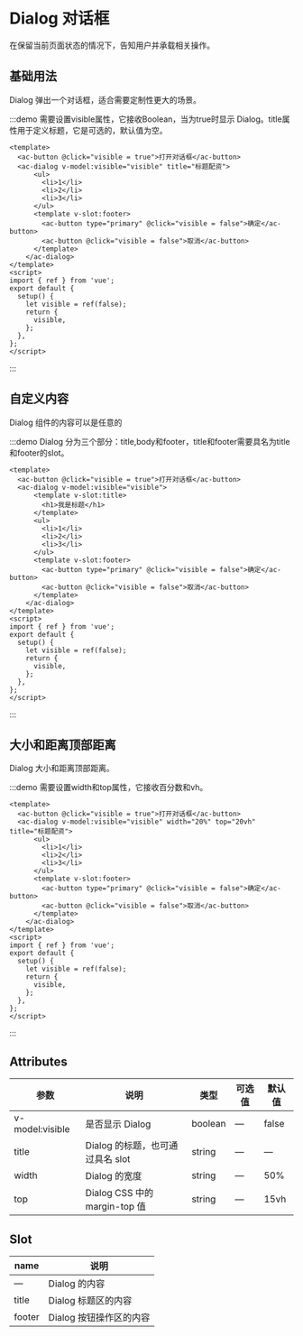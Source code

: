 # Dialog 对话框

在保留当前页面状态的情况下，告知用户并承载相关操作。

## 基础用法

Dialog 弹出一个对话框，适合需要定制性更大的场景。

:::demo 需要设置visible属性，它接收Boolean，当为true时显示 Dialog。title属性用于定义标题，它是可选的，默认值为空。

```vue
<template>
  <ac-button @click="visible = true">打开对话框</ac-button>
  <ac-dialog v-model:visible="visible" title="标题配资">
      <ul>
        <li>1</li>
        <li>2</li>
        <li>3</li>
      </ul>
      <template v-slot:footer>
        <ac-button type="primary" @click="visible = false">确定</ac-button>
        <ac-button @click="visible = false">取消</ac-button>
      </template>
    </ac-dialog>
</template>
<script>
import { ref } from 'vue';
export default {
  setup() {
    let visible = ref(false);
    return {
      visible,
    };
  },
};
</script>
```

:::

## 自定义内容

Dialog 组件的内容可以是任意的

:::demo Dialog 分为三个部分：title,body和footer，title和footer需要具名为title和footer的slot。

```vue
<template>
  <ac-button @click="visible = true">打开对话框</ac-button>
  <ac-dialog v-model:visible="visible">
      <template v-slot:title>
        <h1>我是标题</h1>
      </template>
      <ul>
        <li>1</li>
        <li>2</li>
        <li>3</li>
      </ul>
      <template v-slot:footer>
        <ac-button type="primary" @click="visible = false">确定</ac-button>
        <ac-button @click="visible = false">取消</ac-button>
      </template>
    </ac-dialog>
</template>
<script>
import { ref } from 'vue';
export default {
  setup() {
    let visible = ref(false);
    return {
      visible,
    };
  },
};
</script>
```
:::

## 大小和距离顶部距离

Dialog 大小和距离顶部距离。

:::demo 需要设置width和top属性，它接收百分数和vh。

```vue
<template>
  <ac-button @click="visible = true">打开对话框</ac-button>
  <ac-dialog v-model:visible="visible" width="20%" top="20vh" title="标题配资">
      <ul>
        <li>1</li>
        <li>2</li>
        <li>3</li>
      </ul>
      <template v-slot:footer>
        <ac-button type="primary" @click="visible = false">确定</ac-button>
        <ac-button @click="visible = false">取消</ac-button>
      </template>
    </ac-dialog>
</template>
<script>
import { ref } from 'vue';
export default {
  setup() {
    let visible = ref(false);
    return {
      visible,
    };
  },
};
</script>
```

:::


## Attributes

|参数|说明|类型|可选值|默认值|
|-|-|-|-|-|
|v-model:visible|是否显示 Dialog|boolean|—|false|
|title|Dialog 的标题，也可通过具名 slot|string|—|—|
|width|Dialog 的宽度|string|—|50%|
|top|Dialog CSS 中的 margin-top 值|string|—|15vh|

## Slot

|name|说明|
|-|-|
|—|Dialog 的内容|
|title|Dialog 标题区的内容|
|footer|Dialog 按钮操作区的内容|